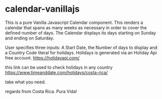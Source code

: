# calendar-vanillajs

This is a pure Vanilla Javascript Calendar component. This renders a calendar that spans as many weeks as necessary in order to cover the defined number of days. The Calendar displays its days starting on Sunday and ending on Saturday. 

User specifies three inputs: A Start Date, the Number of days to display and a Country Code literal for holidays. Holidays is generated via an Holiday Api free account. https://holidayapi.com/

this link can be used to check holidays in any country https://www.timeanddate.com/holidays/costa-rica/

take what you need. 

regards from Costa Rica. Pura Vida!
